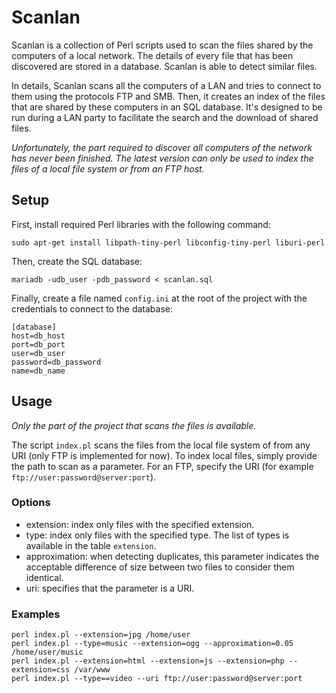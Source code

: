 # Scanlan
Scanlan is a collection of Perl scripts used to scan the files shared by the computers of a local network. The details of every file that has been discovered are stored in a database. Scanlan is able to detect similar files.

In details, Scanlan scans all the computers of a LAN and tries to connect to them using the protocols FTP and SMB. Then, it creates an index of the files that are shared by these computers in an SQL database. It's designed to be run during a LAN party to facilitate the search and the download of shared files.

*Unfortunately, the part required to discover all computers of the network has never been finished. The latest version can only be used to index the files of a local file system or from an FTP host.*

## Setup
First, install required Perl libraries with the following command:
```
sudo apt-get install libpath-tiny-perl libconfig-tiny-perl liburi-perl
```

Then, create the SQL database:
```
mariadb -udb_user -pdb_password < scanlan.sql
```

Finally, create a file named `config.ini` at the root of the project with the credentials to connect to the database:
```
[database]
host=db_host
port=db_port
user=db_user
password=db_password
name=db_name
```

## Usage
*Only the part of the project that scans the files is available.*

The script `index.pl` scans the files from the local file system of from any URI (only FTP is implemented for now). To index local files, simply provide the path to scan as a parameter. For an FTP, specify the URI (for example `ftp://user:password@server:port`).

### Options
* extension: index only files with the specified extension.
* type: index only files with the specified type. The list of types is available in the table `extension`.
* approximation: when detecting duplicates, this parameter indicates the acceptable difference of size between two files to consider them identical.
* uri: specifies that the parameter is a URI.

### Examples
```
perl index.pl --extension=jpg /home/user
perl index.pl --type=music --extension=ogg --approximation=0.05 /home/user/music
perl index.pl --extension=html --extension=js --extension=php --extension=css /var/www
perl index.pl --type==video --uri ftp://user:password@server:port
```
